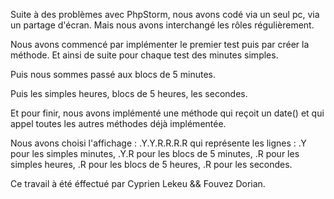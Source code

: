 Suite à des problèmes avec PhpStorm, nous avons codé via un seul pc, via un partage d'écran.
Mais nous avons interchangé les rôles régulièrement.

Nous avons commencé par implémenter le premier test puis par créer la méthode.
Et ainsi de suite pour chaque test des minutes simples.

Puis nous sommes passé aux blocs de 5 minutes.

Puis les simples heures, blocs de 5 heures, les secondes.

Et pour finir, nous avons implémenté une méthode qui reçoit un date()
et qui appel toutes les autres méthodes déjà implémentée.

Nous avons choisi l'affichage : .Y.Y.R.R.R.R qui représente les lignes :
.Y          pour les simples minutes,
.Y.R        pour les blocs de 5 minutes,
.R          pour les simples heures,
.R          pour les blocs de 5 heures,
.R          pour les secondes.

Ce travail à été éffectué par Cyprien Lekeu && Fouvez Dorian.